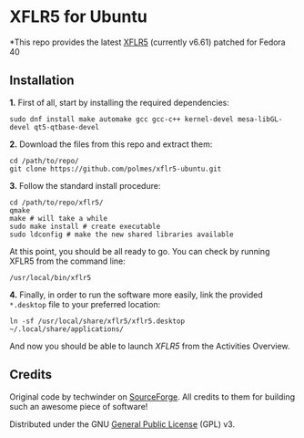 # XFLR5 for Ubuntu

*This repo provides the latest [XFLR5](http://www.xflr5.tech/xflr5.htm) (currently v6.61) patched for Fedora 40

## Installation

**1.** First of all, start by installing the required dependencies:
```
sudo dnf install make automake gcc gcc-c++ kernel-devel mesa-libGL-devel qt5-qtbase-devel
```

**2.** Download the files from this repo and extract them:
```
cd /path/to/repo/
git clone https://github.com/polmes/xflr5-ubuntu.git
```

**3.** Follow the standard install procedure:
```
cd /path/to/repo/xflr5/
qmake
make # will take a while
sudo make install # create executable
sudo ldconfig # make the new shared libraries available
```

At this point, you should be all ready to go. You can check by running XFLR5 from the command line:
```
/usr/local/bin/xflr5
```

**4.** Finally, in order to run the software more easily, link the provided `*.desktop` file to your preferred location:
```
ln -sf /usr/local/share/xflr5/xflr5.desktop ~/.local/share/applications/
```
And now you should be able to launch *XFLR5* from the Activities Overview.

## Credits

Original code by techwinder on [SourceForge](https://sourceforge.net/projects/xflr5/). All credits to them for building such an awesome piece of software!

Distributed under the GNU [General Public License](https://www.gnu.org/licenses/gpl.html) (GPL) v3.
